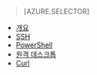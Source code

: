﻿> [AZURE.SELECTOR]
- [개요](hdinsight-use-mapreduce.md)
- [SSH](hdinsight-hadoop-use-mapreduce-ssh.md)
- [PowerShell](hdinsight-hadoop-use-mapreduce-powershell.md)
- [원격 데스크톱](hdinsight-hadoop-use-mapreduce-remote-desktop.md)
- [Curl](hdinsight-hadoop-use-mapreduce-curl.md)
<!--HONumber=47-->
